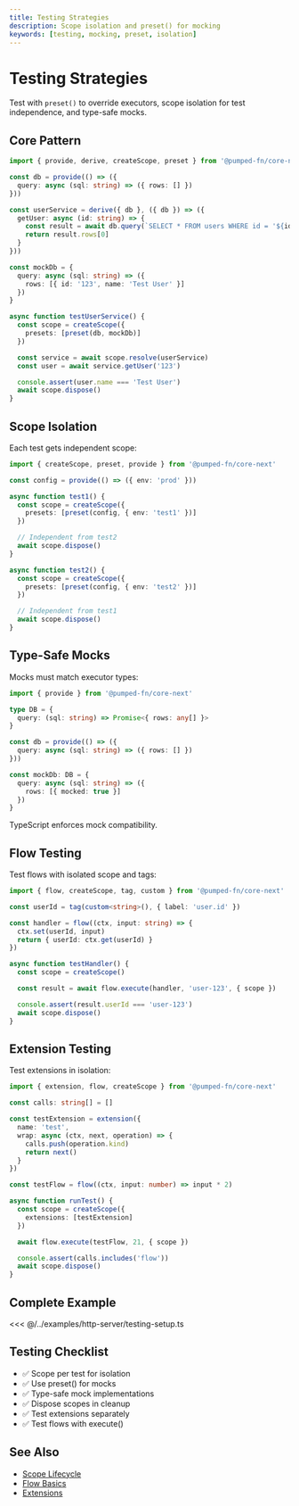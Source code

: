 ```yaml
---
title: Testing Strategies
description: Scope isolation and preset() for mocking
keywords: [testing, mocking, preset, isolation]
---
```


# Testing Strategies

Test with `preset()` to override executors, scope isolation for test independence, and type-safe mocks.

## Core Pattern

```ts twoslash
import { provide, derive, createScope, preset } from '@pumped-fn/core-next'

const db = provide(() => ({
  query: async (sql: string) => ({ rows: [] })
}))

const userService = derive({ db }, ({ db }) => ({
  getUser: async (id: string) => {
    const result = await db.query(`SELECT * FROM users WHERE id = '${id}'`)
    return result.rows[0]
  }
}))

const mockDb = {
  query: async (sql: string) => ({
    rows: [{ id: '123', name: 'Test User' }]
  })
}

async function testUserService() {
  const scope = createScope({
    presets: [preset(db, mockDb)]
  })

  const service = await scope.resolve(userService)
  const user = await service.getUser('123')

  console.assert(user.name === 'Test User')
  await scope.dispose()
}
```

## Scope Isolation

Each test gets independent scope:

```ts twoslash
import { createScope, preset, provide } from '@pumped-fn/core-next'

const config = provide(() => ({ env: 'prod' }))

async function test1() {
  const scope = createScope({
    presets: [preset(config, { env: 'test1' })]
  })

  // Independent from test2
  await scope.dispose()
}

async function test2() {
  const scope = createScope({
    presets: [preset(config, { env: 'test2' })]
  })

  // Independent from test1
  await scope.dispose()
}
```

## Type-Safe Mocks

Mocks must match executor types:

```typescript
import { provide } from '@pumped-fn/core-next'

type DB = {
  query: (sql: string) => Promise<{ rows: any[] }>
}

const db = provide(() => ({
  query: async (sql: string) => ({ rows: [] })
}))

const mockDb: DB = {
  query: async (sql: string) => ({
    rows: [{ mocked: true }]
  })
}
```

TypeScript enforces mock compatibility.

## Flow Testing

Test flows with isolated scope and tags:

```ts twoslash
import { flow, createScope, tag, custom } from '@pumped-fn/core-next'

const userId = tag(custom<string>(), { label: 'user.id' })

const handler = flow((ctx, input: string) => {
  ctx.set(userId, input)
  return { userId: ctx.get(userId) }
})

async function testHandler() {
  const scope = createScope()

  const result = await flow.execute(handler, 'user-123', { scope })

  console.assert(result.userId === 'user-123')
  await scope.dispose()
}
```

## Extension Testing

Test extensions in isolation:

```ts twoslash
import { extension, flow, createScope } from '@pumped-fn/core-next'

const calls: string[] = []

const testExtension = extension({
  name: 'test',
  wrap: async (ctx, next, operation) => {
    calls.push(operation.kind)
    return next()
  }
})

const testFlow = flow((ctx, input: number) => input * 2)

async function runTest() {
  const scope = createScope({
    extensions: [testExtension]
  })

  await flow.execute(testFlow, 21, { scope })

  console.assert(calls.includes('flow'))
  await scope.dispose()
}
```

## Complete Example

<<< @/../examples/http-server/testing-setup.ts

## Testing Checklist

- ✅ Scope per test for isolation
- ✅ Use preset() for mocks
- ✅ Type-safe mock implementations
- ✅ Dispose scopes in cleanup
- ✅ Test extensions separately
- ✅ Test flows with execute()

## See Also

- [Scope Lifecycle](../guides/03-scope-lifecycle.md)
- [Flow Basics](../guides/05-flow-basics.md)
- [Extensions](../guides/09-extensions.md)
